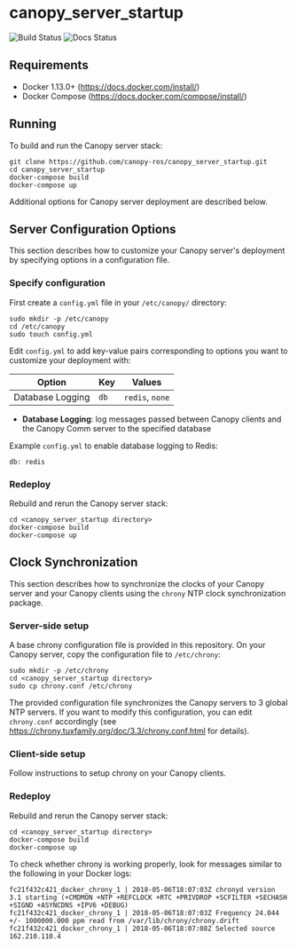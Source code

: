 # canopy_server_startup
![Build Status](https://travis-ci.org/canopy-ros/canopy_server_startup.svg?branch=master) ![Docs Status](http://readthedocs.org/projects/canopy-docs/badge/?version=latest)

## Requirements
- Docker 1.13.0+ (https://docs.docker.com/install/)
- Docker Compose (https://docs.docker.com/compose/install/)

## Running
To build and run the Canopy server stack:
```
git clone https://github.com/canopy-ros/canopy_server_startup.git
cd canopy_server_startup
docker-compose build
docker-compose up
```

Additional options for Canopy server deployment are described below.

## Server Configuration Options
This section describes how to customize your Canopy server's deployment by specifying options in a configuration file. 

### Specify configuration
First create a `config.yml` file in your `/etc/canopy/` directory:
```
sudo mkdir -p /etc/canopy
cd /etc/canopy
sudo touch config.yml
```
 
Edit `config.yml` to add key-value pairs corresponding to options you want to customize your deployment with:

| Option           | Key   | Values          |
| ---------------- |-------| -------------   |
| Database Logging | `db`  | `redis`, `none` |

- **Database Logging**: log messages passed between Canopy clients and the Canopy Comm server to the specified database 

Example `config.yml` to enable database logging to Redis:
```
db: redis
```

### Redeploy
Rebuild and rerun the Canopy server stack:
```
cd <canopy_server_startup directory>
docker-compose build
docker-compose up
```

## Clock Synchronization
This section describes how to synchronize the clocks of your Canopy server and your Canopy clients using the `chrony` NTP clock synchronization package. 

### Server-side setup
A base chrony configuration file is provided in this repository. On your Canopy server, copy the configuration file to `/etc/chrony`:
```
sudo mkdir -p /etc/chrony
cd <canopy_server_startup directory>
sudo cp chrony.conf /etc/chrony
```

The provided configuration file synchronizes the Canopy servers to 3 global NTP servers. If you want to modify this configuration, you can edit `chrony.conf` accordingly (see https://chrony.tuxfamily.org/doc/3.3/chrony.conf.html for details). 

### Client-side setup
Follow instructions to setup chrony on your Canopy clients.

### Redeploy
Rebuild and rerun the Canopy server stack:
```
cd <canopy_server_startup directory>
docker-compose build
docker-compose up
```

To check whether chrony is working properly, look for messages similar to the following in your Docker logs:
```
fc21f432c421_docker_chrony_1 | 2018-05-06T18:07:03Z chronyd version 3.1 starting (+CMDMON +NTP +REFCLOCK +RTC +PRIVDROP +SCFILTER +SECHASH +SIGND +ASYNCDNS +IPV6 +DEBUG)
fc21f432c421_docker_chrony_1 | 2018-05-06T18:07:03Z Frequency 24.044 +/- 1000000.000 ppm read from /var/lib/chrony/chrony.drift
fc21f432c421_docker_chrony_1 | 2018-05-06T18:07:08Z Selected source 162.210.110.4
```
